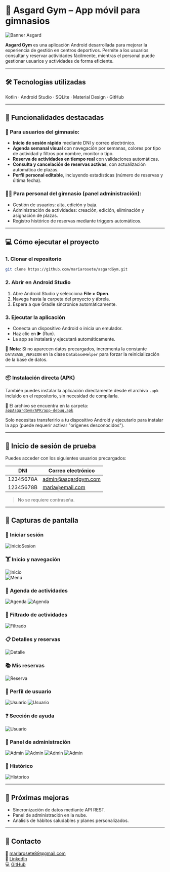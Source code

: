 # 📱 Asgard Gym – App móvil para gimnasios

![Banner Asgard](https://github.com/mariarosete/asgardGym/blob/main/bannerAsgard.png?raw=true)

**Asgard Gym** es una aplicación Android desarrollada para mejorar la experiencia de gestión en centros deportivos. Permite a los usuarios consultar y reservar actividades fácilmente, mientras el personal puede gestionar usuarios y actividades de forma eficiente.

---

## 🛠 Tecnologías utilizadas

Kotlin · Android Studio · SQLite · Material Design · GitHub

---

## 🚀 Funcionalidades destacadas

### 👤 Para usuarios del gimnasio:

- **Inicio de sesión rápido** mediante DNI y correo electrónico.
- **Agenda semanal visual** con navegación por semanas, colores por tipo de actividad y filtros por nombre, monitor o tipo.
- **Reserva de actividades en tiempo real** con validaciones automáticas.
- **Consulta y cancelación de reservas activas**, con actualización automática de plazas.
- **Perfil personal editable**, incluyendo estadísticas (número de reservas y última fecha).

### 🧑‍💼 Para personal del gimnasio (panel administración):

- Gestión de usuarios: alta, edición y baja.
- Administración de actividades: creación, edición, eliminación y asignación de plazas.
- Registro histórico de reservas mediante triggers automáticos.

---

## 💻 Cómo ejecutar el proyecto

### 1. Clonar el repositorio

```bash
git clone https://github.com/mariarosete/asgardGym.git
```

### 2. Abrir en Android Studio

1. Abre Android Studio y selecciona **File > Open**.
2. Navega hasta la carpeta del proyecto y ábrela.
3. Espera a que Gradle sincronice automáticamente.

### 3. Ejecutar la aplicación

- Conecta un dispositivo Android o inicia un emulador.
- Haz clic en ▶️ (Run).
- La app se instalará y ejecutará automáticamente.

📌 **Nota**: Si no aparecen datos precargados, incrementa la constante `DATABASE_VERSION` en la clase `DatabaseHelper` para forzar la reinicialización de la base de datos.

---
### 📦 Instalación directa (APK)

También puedes instalar la aplicación directamente desde el archivo `.apk` incluido en el repositorio, sin necesidad de compilarla.

📁 El archivo se encuentra en la carpeta:  
[`appAsgardGym/APK/app-debug.apk`](https://github.com/mariarosete/asgardGym/raw/main/appAsgardGym/APK/app-debug.apk)

Solo necesitas transferirlo a tu dispositivo Android y ejecutarlo para instalar la app (puede requerir activar "orígenes desconocidos").

---


## 🔐 Inicio de sesión de prueba

Puedes acceder con los siguientes usuarios precargados:

| DNI         | Correo electrónico         |
|-------------|----------------------------|
| 12345678A   | admin@asgardgym.com        |
| 12345678B   | maria@email.com            |

> No se requiere contraseña.

---

## 📸 Capturas de pantalla

### 🔐 Iniciar sesión
![InicioSesion](https://github.com/mariarosete/asgardGym/blob/main/screenshots/Login.png?raw=true)  

### 🏋️ Inicio y navegación
![Inicio](https://github.com/mariarosete/asgardGym/blob/main/screenshots/Pantalla_Principal.png?raw=true)  
![Menú](https://github.com/mariarosete/asgardGym/blob/main/screenshots/Menu.png?raw=true)

### 📅 Agenda de actividades  
![Agenda](https://github.com/mariarosete/asgardGym/blob/main/screenshots/Agenda.png?raw=true)
![Agenda](https://github.com/mariarosete/asgardGym/blob/main/screenshots/Agenda_Actividades.png?raw=true)

### 🔎 Filtrado de actividades
![Filtrado](https://github.com/mariarosete/asgardGym/blob/main/screenshots/Filtro.png?raw=true)

### 📋 Detalles y reservas  
![Detalle](https://github.com/mariarosete/asgardGym/blob/main/screenshots/DEtalles.png?raw=true)  

### 📚 Mis reservas  
![Reserva](https://github.com/mariarosete/asgardGym/blob/main/screenshots/Reservas.png?raw=true)

### 👤 Perfil de usuario
![Usuario](https://github.com/mariarosete/asgardGym/blob/main/screenshots/Usuario.png?raw=true)
![Usuario](https://github.com/mariarosete/asgardGym/blob/main/screenshots/Detalles_Usuario.png?raw=true)

### ❓ Sección de ayuda
![Usuario](https://github.com/mariarosete/asgardGym/blob/main/screenshots/Ayuda.png?raw=true)

### 👤 Panel de administración 
![Admin](https://github.com/mariarosete/asgardGym/blob/main/screenshots/Panel_Admin.png?raw=true)
![Admin](https://github.com/mariarosete/asgardGym/blob/main/screenshots/Crud_Actividades.png?raw=true)
![Admin](https://github.com/mariarosete/asgardGym/blob/main/screenshots/Actividad.png?raw=true)
![Admin](https://github.com/mariarosete/asgardGym/blob/main/screenshots/Crear_Usuario.png?raw=true)

### 📜 Histórico
![Historico](https://github.com/mariarosete/asgardGym/blob/main/screenshots/Historico.png?raw=true)

---

## 🔮 Próximas mejoras

- Sincronización de datos mediante API REST.
- Panel de administración en la nube.
- Análisis de hábitos saludables y planes personalizados.

---

## 📩 Contacto

📧 marlarosete89@gmail.com  
🔗 [LinkedIn](https://linkedin.com/in/mariarosetesuarez)  
💻 [GitHub](https://github.com/mariarosete)
